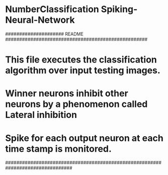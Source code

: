 # NumberClassification Spiking-Neural-Network

##################### README ###################################################
# This file executes the classification algorithm over input testing images.
# Winner neurons inhibit other neurons by a phenomenon called Lateral inhibition
# Spike for each output neuron at each time stamp is monitored.
################################################################################
